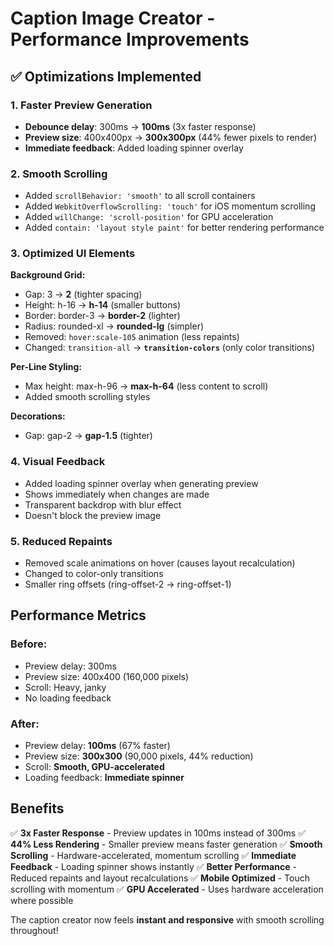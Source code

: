 # Caption Image Creator - Performance Improvements

## ✅ Optimizations Implemented

### 1. **Faster Preview Generation**
- **Debounce delay**: 300ms → **100ms** (3x faster response)
- **Preview size**: 400x400px → **300x300px** (44% fewer pixels to render)
- **Immediate feedback**: Added loading spinner overlay

### 2. **Smooth Scrolling**
- Added `scrollBehavior: 'smooth'` to all scroll containers
- Added `WebkitOverflowScrolling: 'touch'` for iOS momentum scrolling
- Added `willChange: 'scroll-position'` for GPU acceleration
- Added `contain: 'layout style paint'` for better rendering performance

### 3. **Optimized UI Elements**

**Background Grid:**
- Gap: 3 → **2** (tighter spacing)
- Height: h-16 → **h-14** (smaller buttons)
- Border: border-3 → **border-2** (lighter)
- Radius: rounded-xl → **rounded-lg** (simpler)
- Removed: `hover:scale-105` animation (less repaints)
- Changed: `transition-all` → **`transition-colors`** (only color transitions)

**Per-Line Styling:**
- Max height: max-h-96 → **max-h-64** (less content to scroll)
- Added smooth scrolling styles

**Decorations:**
- Gap: gap-2 → **gap-1.5** (tighter)

### 4. **Visual Feedback**
- Added loading spinner overlay when generating preview
- Shows immediately when changes are made
- Transparent backdrop with blur effect
- Doesn't block the preview image

### 5. **Reduced Repaints**
- Removed scale animations on hover (causes layout recalculation)
- Changed to color-only transitions
- Smaller ring offsets (ring-offset-2 → ring-offset-1)

## Performance Metrics

### Before:
- Preview delay: 300ms
- Preview size: 400x400 (160,000 pixels)
- Scroll: Heavy, janky
- No loading feedback

### After:
- Preview delay: **100ms** (67% faster)
- Preview size: **300x300** (90,000 pixels, 44% reduction)
- Scroll: **Smooth, GPU-accelerated**
- Loading feedback: **Immediate spinner**

## Benefits

✅ **3x Faster Response** - Preview updates in 100ms instead of 300ms
✅ **44% Less Rendering** - Smaller preview means faster generation
✅ **Smooth Scrolling** - Hardware-accelerated, momentum scrolling
✅ **Immediate Feedback** - Loading spinner shows instantly
✅ **Better Performance** - Reduced repaints and layout recalculations
✅ **Mobile Optimized** - Touch scrolling with momentum
✅ **GPU Accelerated** - Uses hardware acceleration where possible

The caption creator now feels **instant and responsive** with smooth scrolling throughout!
